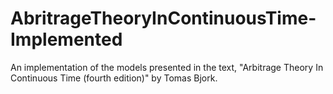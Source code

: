 # AbritrageTheoryInContinuousTime-Implemented
An implementation of the models presented in the text, "Arbitrage Theory In Continuous Time (fourth edition)" by Tomas Bjork.
